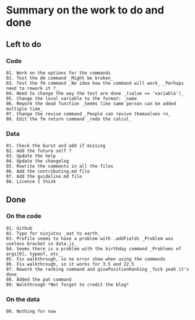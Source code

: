 # Summary on the work to do and done

## Left to do

### Code

    01. Work on the options for the commands
    02. Test the dm command _Might be broken_
    03. Test the fm command _No idea how the command will work_ _Perhaps need to rework it ?_
    04. Need to change the way the test are done _(value == 'variable')_
    05. Change the local variable to the format: _name
    06. Rework the dead function _Seems like same person can be added multiple time_
    07. Change the revive command _People can revive themselves rn_
    08. Edit the fm return command _redo the calcul_

### Data

    01. Check the burst and add if missing
    02. Add the future self ?
    03. Update the help
    04. Update the changelog
    05. Rewrite the comments in all the files
    06. Add the contributing.md file
    07. Add the guideline.md file
    08. Licence I think

## Done

### On the code

    01. Github
    02. Typo for ninjutsu _eat to earth_
    03. Profile seems to have a problem with .addFields _Problem was useless bracket in data.js_
    04. Seems there is a problem with the birthday command _Problems of args[0], typeof, etc__
    05. Fix walkthrough, so no error show when using the commands
    06. Fix walkthrough, so it works for 3.5 and 22.5
    07. Rework the ranking command and givePositionRanking _fuck yeah it's done_
    08. Added the pat command
    09. Walkthrough *Not forget to credit the blog*

### On the data

    00. Nothing for now
